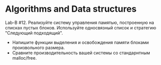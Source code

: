 # Algorithms and Data structures
Lab-B \#12. Реализуйте систему управления памятью, построенную на списках пустых блоков. Используйте односвязный список и стратегию "Следующий подходящий".
* Напишите функции выделения и освобождения памяти блоками произвольного размера.
* Сравните производительность вашей системы со стандарнтным malloc/free.
